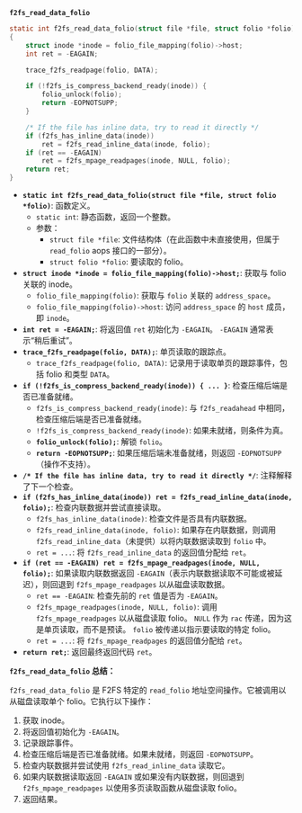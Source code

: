 **`f2fs_read_data_folio`**

```c
static int f2fs_read_data_folio(struct file *file, struct folio *folio)
{
	struct inode *inode = folio_file_mapping(folio)->host;
	int ret = -EAGAIN;

	trace_f2fs_readpage(folio, DATA);

	if (!f2fs_is_compress_backend_ready(inode)) {
		folio_unlock(folio);
		return -EOPNOTSUPP;
	}

	/* If the file has inline data, try to read it directly */
	if (f2fs_has_inline_data(inode))
		ret = f2fs_read_inline_data(inode, folio);
	if (ret == -EAGAIN)
		ret = f2fs_mpage_readpages(inode, NULL, folio);
	return ret;
}
```

*   **`static int f2fs_read_data_folio(struct file *file, struct folio *folio)`**: 函数定义。
    *   `static int`: 静态函数，返回一个整数。
    *   参数：
        *   `struct file *file`: 文件结构体（在此函数中未直接使用，但属于 `read_folio` aops 接口的一部分）。
        *   `struct folio *folio`: 要读取的 folio。
*   **`struct inode *inode = folio_file_mapping(folio)->host;`**: 获取与 folio 关联的 inode。
    *   `folio_file_mapping(folio)`: 获取与 `folio` 关联的 `address_space`。
    *   `folio_file_mapping(folio)->host`: 访问 `address_space` 的 `host` 成员，即 `inode`。
*   **`int ret = -EAGAIN;`**: 将返回值 `ret` 初始化为 `-EAGAIN`。 `-EAGAIN` 通常表示“稍后重试”。
*   **`trace_f2fs_readpage(folio, DATA);`**: 单页读取的跟踪点。
    *   `trace_f2fs_readpage(folio, DATA)`: 记录用于读取单页的跟踪事件，包括 folio 和类型 `DATA`。
*   **`if (!f2fs_is_compress_backend_ready(inode)) { ... }`**: 检查压缩后端是否已准备就绪。
    *   `f2fs_is_compress_backend_ready(inode)`: 与 `f2fs_readahead` 中相同，检查压缩后端是否已准备就绪。
    *   `!f2fs_is_compress_backend_ready(inode)`: 如果未就绪，则条件为真。
    *   **`folio_unlock(folio);`**: 解锁 `folio`。
    *   **`return -EOPNOTSUPP;`**: 如果压缩后端未准备就绪，则返回 `-EOPNOTSUPP`（操作不支持）。
*   **`/* If the file has inline data, try to read it directly */`**: 注释解释了下一个检查。
*   **`if (f2fs_has_inline_data(inode)) ret = f2fs_read_inline_data(inode, folio);`**: 检查内联数据并尝试直接读取。
    *   `f2fs_has_inline_data(inode)`: 检查文件是否具有内联数据。
    *   `f2fs_read_inline_data(inode, folio)`: 如果存在内联数据，则调用 `f2fs_read_inline_data`（未提供）以将内联数据读取到 `folio` 中。
    *   `ret = ...`: 将 `f2fs_read_inline_data` 的返回值分配给 `ret`。
*   **`if (ret == -EAGAIN) ret = f2fs_mpage_readpages(inode, NULL, folio);`**: 如果读取内联数据返回 `-EAGAIN`（表示内联数据读取不可能或被延迟），则回退到 `f2fs_mpage_readpages` 以从磁盘读取数据。
    *   `ret == -EAGAIN`: 检查先前的 `ret` 值是否为 `-EAGAIN`。
    *   `f2fs_mpage_readpages(inode, NULL, folio)`: 调用 `f2fs_mpage_readpages` 以从磁盘读取 folio。 `NULL` 作为 `rac` 传递，因为这是单页读取，而不是预读。 `folio` 被传递以指示要读取的特定 folio。
    *   `ret = ...`: 将 `f2fs_mpage_readpages` 的返回值分配给 `ret`。
*   **`return ret;`**: 返回最终返回代码 `ret`。

**`f2fs_read_data_folio` 总结：**

`f2fs_read_data_folio` 是 F2FS 特定的 `read_folio` 地址空间操作。它被调用以从磁盘读取单个 folio。它执行以下操作：

1.  获取 inode。
2.  将返回值初始化为 `-EAGAIN`。
3.  记录跟踪事件。
4.  检查压缩后端是否已准备就绪。如果未就绪，则返回 `-EOPNOTSUPP`。
5.  检查内联数据并尝试使用 `f2fs_read_inline_data` 读取它。
6.  如果内联数据读取返回 `-EAGAIN` 或如果没有内联数据，则回退到 `f2fs_mpage_readpages` 以使用多页读取函数从磁盘读取 folio。
7.  返回结果。